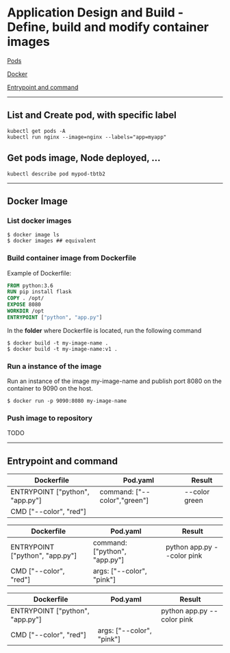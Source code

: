 # Application Design and Build - Define, build and modify container images

[Pods](#list-and-create-pod-with-specific-label)

[Docker](#docker-image)

[Entrypoint and command](#entrypoint-and-command)

---
## List and Create pod, with specific label
[//]: # (source 01 / PODS)
```
kubectl get pods -A
kubectl run nginx --image=nginx --labels="app=myapp"
```

## Get pods image, Node deployed, ...
```
kubectl describe pod mypod-tbtb2
```

---

## Docker Image
[//]: # (source 07 / Practice test Docker Images)

### List docker images
```
$ docker image ls
$ docker images ## equivalent
```

### Build container image from Dockerfile

Example of Dockerfile:

```dockerfile
FROM python:3.6
RUN pip install flask
COPY . /opt/
EXPOSE 8080
WORKDIR /opt
ENTRYPOINT ["python", "app.py"]
```

In the **folder** where Dockerfile is located, run the following command

```
$ docker build -t my-image-name .
$ docker build -t my-image-name:v1 .
```

### Run a instance of the image

Run an instance of the image my-image-name and publish port 8080 on the container to 9090 on the host.
```
$ docker run -p 9090:8080 my-image-name
```

### Push image to repository
TODO

---

## Entrypoint and command


| Dockerfile | Pod.yaml | Result |
 -- |--|--
| ENTRYPOINT ["python", "app.py"] | command: ["--color","green"] | --color green |
|CMD ["--color", "red"] |||


| Dockerfile | Pod.yaml | Result |
 -- |--|--
| ENTRYPOINT ["python", "app.py"] | command: ["python", "app.py"] | python app.py --color pink|
|CMD ["--color", "red"] | args: ["--color", "pink"] | |

| Dockerfile | Pod.yaml | Result |
 -- |--|--
| ENTRYPOINT ["python", "app.py"] |  | python app.py --color pink|
|CMD ["--color", "red"] | args: ["--color", "pink"] | |


